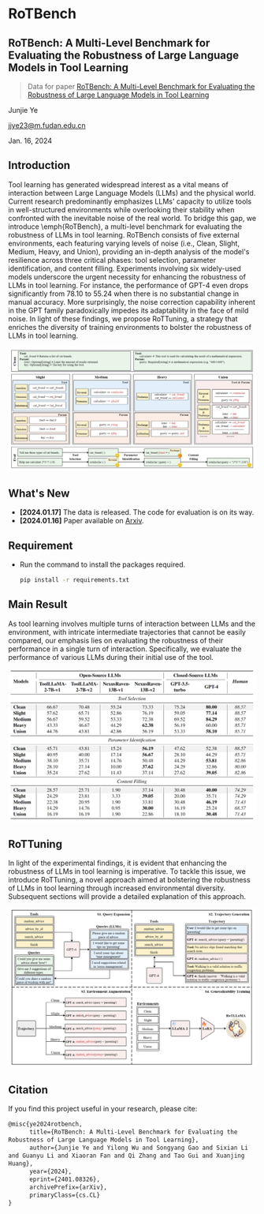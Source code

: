 # RoTBench
## RoTBench: A Multi-Level Benchmark for Evaluating the Robustness of Large Language Models in Tool Learning

> Data for paper [RoTBench: A Multi-Level Benchmark for Evaluating the Robustness of Large Language Models in Tool Learning](https://arxiv.org/abs/2401.08326)

Junjie Ye

jjye23@m.fudan.edu.cn

Jan. 16, 2024

## Introduction
Tool learning has generated widespread interest as a vital means of interaction between Large Language Models (LLMs) and the physical world. Current research predominantly emphasizes LLMs' capacity to utilize tools in well-structured environments while overlooking their stability when confronted with the inevitable noise of the real world.
To bridge this gap, we introduce \emph{RoTBench}, a multi-level benchmark for evaluating the robustness of LLMs in tool learning. RoTBench consists of five external environments, each featuring varying levels of noise (i.e., Clean, Slight, Medium, Heavy, and Union), providing an in-depth analysis of the model's resilience across three critical phases: tool selection, parameter identification, and content filling.
Experiments involving six widely-used models underscore the urgent necessity for enhancing the robustness of LLMs in tool learning.
For instance, the performance of GPT-4 even drops significantly from 78.10 to 55.24 when there is no substantial change in manual accuracy.
More surprisingly, the noise correction capability inherent in the GPT family paradoxically impedes its adaptability in the face of mild noise.
In light of these findings, we propose RoTTuning, a strategy that enriches the diversity of training environments to bolster the robustness of LLMs in tool learning.

<div>
<center>
<img src=Figures/RoTBench.png>
</div>

## What's New
- **[2024.01.17]** The data is released. The code for evaluation is on its way.
- **[2024.01.16]** Paper available on [Arxiv](https://arxiv.org/abs/2401.08326).


## Requirement
- Run the command to install the packages required.
    ```bash
    pip install -r requirements.txt
    ```


## Main Result
As tool learning involves multiple turns of interaction between LLMs and the environment, with intricate intermediate trajectories that cannot be easily compared, our emphasis lies on evaluating the robustness of their performance in a single turn of interaction. Specifically, we evaluate the performance of various LLMs during their initial use of the tool.

<div>
<center>
<img src=Figures/result.png>
</div>


## RoTTuning

In light of the experimental findings, it is evident that enhancing the robustness of LLMs in tool learning is imperative. To tackle this issue, we introduce RoTTuning, a novel approach aimed at bolstering the robustness of LLMs in tool learning through increased environmental diversity. Subsequent sections will provide a detailed explanation of this approach.

<div>
<center>
<img src=Figures/RoTTuning.png>
</div>

## Citation
If you find this project useful in your research, please cite:
```
@misc{ye2024rotbench,
      title={RoTBench: A Multi-Level Benchmark for Evaluating the Robustness of Large Language Models in Tool Learning}, 
      author={Junjie Ye and Yilong Wu and Songyang Gao and Sixian Li and Guanyu Li and Xiaoran Fan and Qi Zhang and Tao Gui and Xuanjing Huang},
      year={2024},
      eprint={2401.08326},
      archivePrefix={arXiv},
      primaryClass={cs.CL}
}
```

